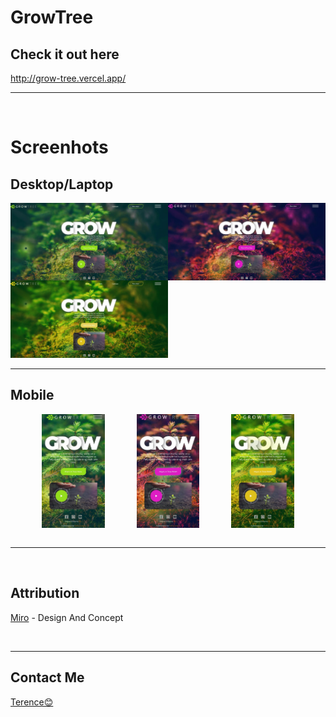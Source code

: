 # GrowTree
## Check it out here
http://grow-tree.vercel.app/
<hr>
<br>

# Screenhots
## Desktop/Laptop
<div style="display:flex;" >
    <img src = "./screenshots/desktop-green.jpg" width=50%>
     <img src = "./screenshots/desktop-purple.jpg" width=50% >
     
</div> 
 <div  > 
 <img src = "./screenshots/desktop-yellow.jpg" width=50% style="background-color:yellow"> 
 </div>
<hr>

## Mobile
<div style="display:flex; width:100%; justify-content:space-evenly" >
    <img src = "./screenshots/mobile-green.jpg" width=20%>
     <img src = "./screenshots/mobile-purple.jpg" width=20% >
      <img src = "./screenshots/mobile-yellow.jpg" width=20% style="background-color:yellow"> 
</div> 
<br>

<hr>
<br>

## Attribution
[Miro](https://dribbble.com/DrawingArt) - Design And Concept

<br>
<hr>

## Contact Me
<a href="mailto:terenceugoq@gmail.com">
Terence😊</a>
